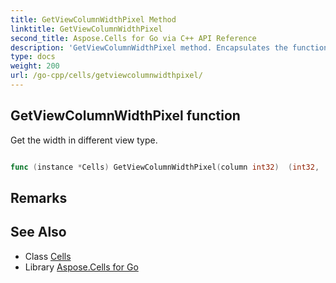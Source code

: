 ```yaml
---
title: GetViewColumnWidthPixel Method 
linktitle: GetViewColumnWidthPixel
second_title: Aspose.Cells for Go via C++ API Reference
description: 'GetViewColumnWidthPixel method. Encapsulates the function that represents getviewcolumnwidthpixel in Go.'
type: docs
weight: 200
url: /go-cpp/cells/getviewcolumnwidthpixel/
---
```


## GetViewColumnWidthPixel function

Get the width in different view type.

```go

func (instance *Cells) GetViewColumnWidthPixel(column int32)  (int32,  error) 

```

## Remarks


## See Also

* Class [Cells](../)
* Library [Aspose.Cells for Go](../../)
